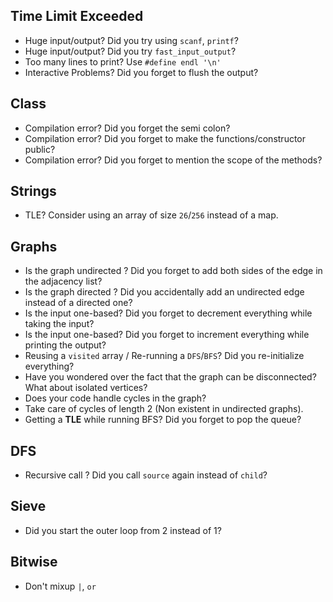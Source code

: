 ## Time Limit Exceeded
* Huge input/output? Did you try using `scanf`, `printf`?
* Huge input/output? Did you try `fast_input_output`?
* Too many lines to print? Use `#define endl '\n'`
* Interactive Problems? Did you forget to flush the output?

## Class
* Compilation error? Did you forget the semi colon?
* Compilation error? Did you forget to make the functions/constructor public?
* Compilation error? Did you forget to mention the scope of the methods?

## Strings
* TLE? Consider using an array of size `26`/`256` instead of a map.

## Graphs
* Is the graph undirected ? Did you forget to add both sides of the edge in the adjacency list?
* Is the graph directed ? Did you accidentally add an undirected edge instead of a directed one?
* Is the input one-based? Did you forget to decrement everything while taking the input?
* Is the input one-based? Did you forget to increment everything while printing the output?
* Reusing a `visited` array / Re-running a `DFS`/`BFS`? Did you re-initialize everything?
* Have you wondered over the fact that the graph can be disconnected? What about isolated vertices?
* Does your code handle cycles in the graph?
* Take care of cycles of length 2 (Non existent in undirected graphs).
* Getting a **TLE** while running BFS? Did you forget to pop the queue?


## DFS
* Recursive call ? Did you call `source` again instead of `child`?

## Sieve
* Did you start the outer loop from 2 instead of 1?

## Bitwise
* Don't mixup `|`, `or`
